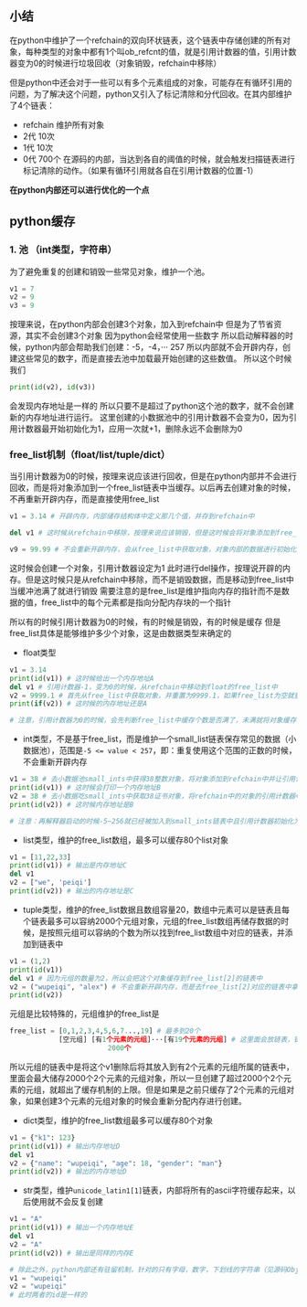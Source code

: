 
## 小结

在python中维护了一个refchain的双向环状链表，这个链表中存储创建的所有对象，每种类型的对象中都有1个叫ob_refcnt的值，就是引用计数器的值，引用计数器变为0的时候进行垃圾回收（对象销毁，refchain中移除）

但是python中还会对于一些可以有多个元素组成的对象，可能存在有循环引用的问题，为了解决这个问题，python又引入了标记清除和分代回收。在其内部维护了4个链表：
- refchain 维护所有对象
- 2代 10次
- 1代 10次
- 0代 700个
在源码的内部，当达到各自的阈值的时候，就会触发扫描链表进行标记清除的动作。（如果有循环引用就各自在引用计数器的位置-1）

**在python内部还可以进行优化的一个点**
## python缓存

### 1. 池 （int类型，字符串）

为了避免重复的创建和销毁一些常见对象，维护一个池。
```python
v1 = 7
v2 = 9
v3 = 9
```
按理来说，在python内部会创建3个对象，加入到refchain中
但是为了节省资源，其实不会创建3个对象
因为python会经常使用一些数字
所以启动解释器的时候，python内部会帮助我们创建：-5，-4，··· 257
所以内部就不会开辟内存，创建这些常见的数字，而是直接去池中加载最开始创建的这些数值。
所以这个时候我们
```python
print(id(v2), id(v3))
```
会发现内存地址是一样的
所以只要不是超过了python这个池的数字，就不会创建新的内存地址进行运行。
这里创建的小数据池中的引用计数器不会变为0，因为引用计数器最开始初始化为1，应用一次就+1，删除永远不会删除为0

### free_list机制（float/list/tuple/dict）

当引用计数器为0的时候，按理来说应该进行回收，但是在python内部并不会进行回收，而是将对象添加到一个free_list链表中当缓存。以后再去创建对象的时候，不再重新开辟内存，而是直接使用free_list

```python
v1 = 3.14 # 开辟内存，内部储存结构体中定义那几个值，并存到refchain中

del v1 # 这时候从refchain中移除，按理来说应该销毁，但是这时候会将对象添加到free_list中

v9 = 99.99 # 不会重新开辟内存，会从free_list中获取对象，对象内部的数据进行初始化，再放到refchain中
```
这时候会创建一个对象，引用计数器设定为1
此时进行del操作，按理说开辟的内存。但是这时候只是从refchain中移除，而不是销毁数据，而是移动到free_list中
当缓冲池满了就进行销毁
需要注意的是free_list是维护指向内存的指针而不是数据的值，free_list中的每个元素都是指向分配内存块的一个指针

所以有的时候引用计数器为0的时候，有的时候是销毁，有的时候是缓存
但是free_list具体是能够维护多少个对象，这是由数据类型来确定的

- float类型
```python
v1 = 3.14
print(id(v1)) # 这时候给出一个内存地址A
del v1 # 引用计数器-1，变为0的时候，从refchain中移动到float的free_list中
v2 = 9999.1 # 首先从free_list中获取对象，并重置为9999.1，如果free_list为空就重新开辟内存
print(if(v2)) # 这时候的内存地址还是A

# 注意，引用计数器为0的时候，会先判断free_list中缓存个数是否满了，未满就将对象缓存，已经满了就将对象销毁
```

- int类型，不是基于free_list，而是维护一个small_list链表保存常见的数据（小数据池），范围是`-5 <= value < 257`，即：重复使用这个范围的正数的时候，不会重新开辟内存
```python
v1 = 38 # 去小数据池small_ints中获得38整数对象，将对象添加到refchain中并让引用计数器+1
print(id(v1)) # 这时候会打印一个内存地址B
v2 = 38 # 去小数据吃small_ints中获取38证书对象，将refchain中的对象的引用计数器+1
print(id(v2)) # 这时候内存地址是B

# 注意：再解释器启动的时候-5~256就已经被加入到small_ints链表中且引用计数器初始化为1，代码中使用的值，直接去small_ints中拿来用并将引用计数器+1就可以。另外，small_ints中的数据引用计数器永远不会为0（初始化的时候就设置为1），所以不会被销毁
```

- list类型，维护的free_list数组，最多可以缓存80个list对象
```python
v1 = [11,22,33]
print(id(v1)) # 输出是内存地址C
del v1 
v2 = ["we", 'peiqi'] 
print(id(v2)) # 输出的内存地址是C
```

- tuple类型，维护的free_list数据且数组容量20，数组中元素可以是链表且每个链表最多可以容纳2000个元组对象，元组的free_list数组再储存数据的时候，是按照元组可以容纳的个数为所以找到free_list数组中对应的链表，并添加到链表中
```python
v1 = (1,2)
print(id(v1)) 
del v1 # 因为元组的数量为2，所以会把这个对象缓存到free_list[2]的链表中
v2 = ("wupeiqi", "alex") # 不会重新开辟内存，而是去free_list[2]对应的链表中拿到一个对象来使用
print(id(v2)) 
```
元组是比较特殊的，元组维护的free_list是
```python
free_list = [0,1,2,3,4,5,6,7...,19] # 最多到20个
			[空元组] [有1个元素的元组]···[有19个元素的元组] # 这里面会放链表，链表里面会放不同的元组
						2000个
```
所以元组的链表中是将这个v1删除后将其放入到有2个元素的元组所属的链表中，里面会最大储存2000个2个元素的元组对象，所以一旦创建了超过2000个2个元素的元组，就超出了缓存机制的上限。但是如果是之前只缓存了2个元素的元组对象，如果创建3个元素的元组对象的时候会重新分配内存进行创建。


- dict类型，维护的free_list数组最多可以缓存80个对象
```python
v1 = {"k1": 123}
print(id(v1)) # 输出内存地址D
del v1
v2 = {"name": "wupeiqi", "age": 18, "gender": "man"}
print(id(v2)) # 输出的内存地址D
```

- str类型，维护`unicode_latin1[1]`链表，内部将所有的ascii字符缓存起来，以后使用就不会反复创建
```python
v1 = "A"
print(id(v1)) # 输出一个内存地址E
del v1
v2 = "A"
print(id(v2)) # 输出是同样的内存E

# 除此之外，python内部还有驻留机制，针对的只有字母，数字，下划线的字符串（见源码Objects/codeobject.c)，如果内存中已经存在就不会重新创建而是使用原来的地址（不会像free_list一直在内存中存货，只有内存中有才能重复使用）
v1 = "wupeiqi"
v2 = "wupeiqi"
# 此时两者的id是一样的
```
